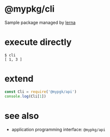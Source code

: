 # @mypkg/cli
Sample package managed by [lerna](https://www.npmjs.com/package/lerna)

# execute directly

``` shell
$ cli
[ 1, 3 ]
```

# extend

``` js
const Cli = require('@mypgk/api')
console.log(Cli[1])
```

# see also
- application programming interface: `@mypkg/api`
